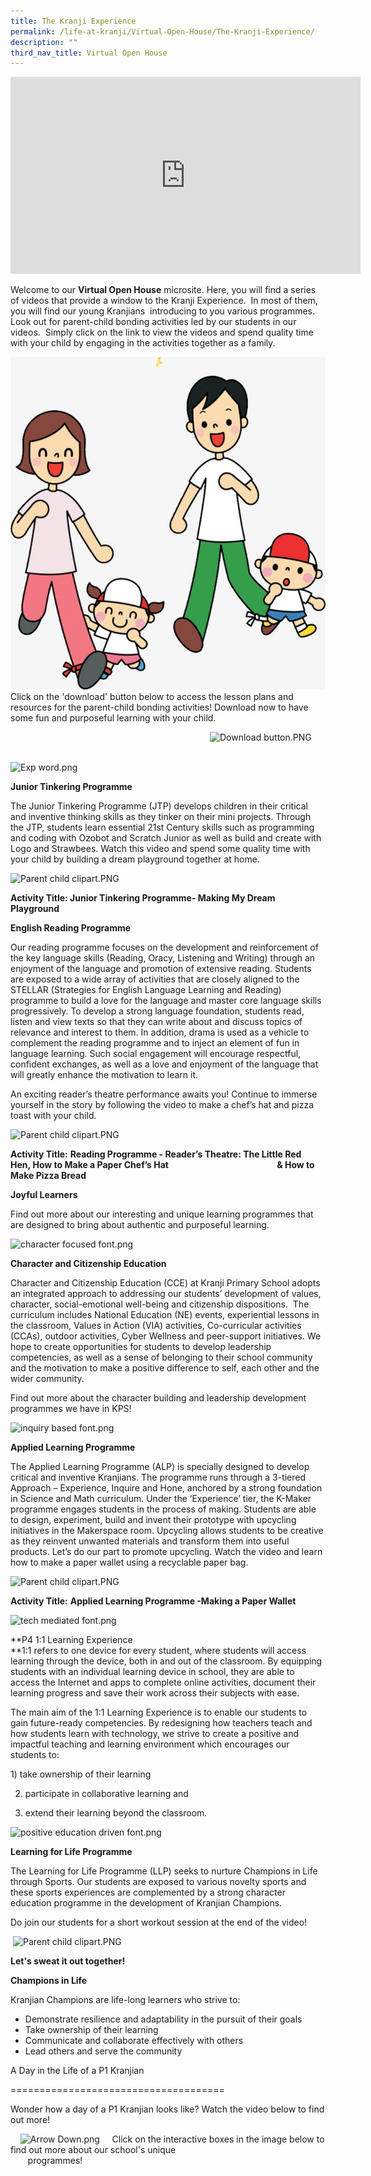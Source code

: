 ```yaml
---
title: The Kranji Experience
permalink: /life-at-kranji/Virtual-Open-House/The-Kranji-Experience/
description: ""
third_nav_title: Virtual Open House
---
```

<iframe width="560" height="315" src="https://www.youtube.com/embed/Of6zHY_nSAs" title="YouTube video player" frameborder="0" allow="accelerometer; autoplay; clipboard-write; encrypted-media; gyroscope; picture-in-picture" allowfullscreen></iframe>

Welcome to our **Virtual Open House** microsite. Here, you will find a series of videos that provide a window to the Kranji Experience.  In most of them, you will find our young Kranjians  introducing to you various programmes.  Look out for parent-child bonding activities led by our students in our videos.  Simply click on the link to view the videos and spend quality time with your child by engaging in the activities together as a family.  
  
  
![](/images/Life%20@%20Kranji/Virtual%20Open%20House/The%20Kranji%20Experience/Q1.jpg)Click on the 'download' button below to access the lesson plans and resources for the parent-child bonding activities! Download now to have some fun and purposeful learning with your child.     
  
                                                                                 ![Download button.PNG](https://kranjipri-moe-edu-sg-admin.cwp.sg/qql/slot/u1370/Download%20button.PNG)  
                                           
  
  
  
  
  
  
  
  
  
  
![Exp word.png](https://kranjipri-moe-edu-sg-admin.cwp.sg/qql/slot/u1370/Exp%20word.png)  
  

**Junior Tinkering Programme**

The Junior Tinkering Programme (JTP) develops children in their critical and inventive thinking skills as they tinker on their mini projects. Through the JTP, students learn essential 21st Century skills such as programming and coding with Ozobot and Scratch Junior as well as build and create with Logo and Strawbees. Watch this video and spend some quality time with your child by building a dream playground together at home.

![Parent child clipart.PNG](https://kranjipri-moe-edu-sg-admin.cwp.sg/qql/slot/u1370/Parent%20child%20clipart.PNG)  

**Activity Title: Junior Tinkering Programme- Making My Dream Playground**

  
  

**English Reading Programme** 

Our reading programme focuses on the development and reinforcement of the key language skills (Reading, Oracy, Listening and Writing) through an enjoyment of the language and promotion of extensive reading. Students are exposed to a wide array of activities that are closely aligned to the STELLAR (Strategies for English Language Learning and Reading) programme to build a love for the language and master core language skills progressively. To develop a strong language foundation, students read, listen and view texts so that they can write about and discuss topics of relevance and interest to them. In addition, drama is used as a vehicle to complement the reading programme and to inject an element of fun in language learning. Such social engagement will encourage respectful, confident exchanges, as well as a love and enjoyment of the language that will greatly enhance the motivation to learn it. 

  

An exciting reader’s theatre performance awaits you! Continue to immerse yourself in the story by following the video to make a chef’s hat and pizza toast with your child. 

  

![Parent child clipart.PNG](https://kranjipri-moe-edu-sg-admin.cwp.sg/qql/slot/u1370/Parent%20child%20clipart.PNG)  

**Activity Title:** **Reading Programme - Reader’s Theatre: The Little Red Hen, How to Make a Paper Chef’s Hat**                                            **& How to Make Pizza Bread**

  

**Joyful Learners**

Find out more about our interesting and unique learning programmes that are designed to bring about authentic and purposeful learning.   

  

  

  

![character focused font.png](https://kranjipri-moe-edu-sg-admin.cwp.sg/qql/slot/u1370/character%20focused%20font.png)  

  
  

**Character and Citizenship Education**

Character and Citizenship Education (CCE) at Kranji Primary School adopts an integrated approach to addressing our students’ development of values, character, social-emotional well-being and citizenship dispositions.  The curriculum includes National Education (NE) events, experiential lessons in the classroom, Values in Action (VIA) activities, Co-curricular activities (CCAs), outdoor activities, Cyber Wellness and peer-support initiatives. We hope to create opportunities for students to develop leadership competencies, as well as a sense of belonging to their school community and the motivation to make a positive difference to self, each other and the wider community.   

Find out more about the character building and leadership development programmes we have in KPS!

  
  
![inquiry based font.png](https://kranjipri-moe-edu-sg-admin.cwp.sg/qql/slot/u1370/inquiry%20based%20font.png)  
  
  

**Applied Learning Programme** 

The Applied Learning Programme (ALP) is specially designed to develop critical and inventive Kranjians. The programme runs through a 3-tiered Approach – Experience, Inquire and Hone, anchored by a strong foundation in Science and Math curriculum. Under the ‘Experience’ tier, the K-Maker programme engages students in the process of making. Students are able to design, experiment, build and invent their prototype with upcycling initiatives in the Makerspace room. Upcycling allows students to be creative as they reinvent unwanted materials and transform them into useful products. Let’s do our part to promote upcycling. Watch the video and learn how to make a paper wallet using a recyclable paper bag. 

![Parent child clipart.PNG](https://kranjipri-moe-edu-sg-admin.cwp.sg/qql/slot/u1370/Parent%20child%20clipart.PNG)  

**Activity Title:** **Applied Learning Programme -Making a Paper Wallet**  

  

  

  

![tech mediated font.png](https://kranjipri-moe-edu-sg-admin.cwp.sg/qql/slot/u1370/tech%20mediated%20font.png)  

  
  
**P4 1:1 Learning Experience  
**1:1 refers to one device for every student, where students will access learning through the device, both in and out of the classroom. By equipping students with an individual learning device in school, they are able to access the Internet and apps to complete online activities, document their learning progress and save their work across their subjects with ease.   
  
The main aim of the 1:1 Learning Experience is to enable our students to gain future-ready competencies. By redesigning how teachers teach and how students learn with technology, we strive to create a positive and impactful teaching and learning environment which encourages our students to: 

1) take ownership of their learning 

2) participate in collaborative learning and

3) extend their learning beyond the classroom. 

  

  

  
![positive education driven font.png](https://kranjipri-moe-edu-sg-admin.cwp.sg/qql/slot/u1370/positive%20education%20driven%20font.png)  
  
  

**Learning for Life Programme** 

The Learning for Life Programme (LLP) seeks to nurture Champions in Life through Sports. Our students are exposed to various novelty sports and these sports experiences are complemented by a strong character education programme in the development of Kranjian Champions.

Do join our students for a short workout session at the end of the video! 

 ![Parent child clipart.PNG](https://kranjipri-moe-edu-sg-admin.cwp.sg/qql/slot/u1370/Parent%20child%20clipart.PNG)

**Let's sweat it out together!**

  

  

**Champions in Life**

Kranjian Champions are life-long learners who strive to: 

*   Demonstrate resilience and adaptability in the pursuit of their goals
*   Take ownership of their learning
*   Communicate and collaborate effectively with others 
*   Lead others and serve the community 

  

  

A Day in the Life of a P1 Kranjian  

=====================================

  
Wonder how a day of a P1 Kranjian looks like? Watch the video below to find out more!  
  
    ![Arrow Down.png](https://kranjipri-moe-edu-sg-admin.cwp.sg/qql/slot/u1370/Arrow%20Down.png)     Click on the interactive boxes in the image below to find out more about our school's unique       
       programmes!